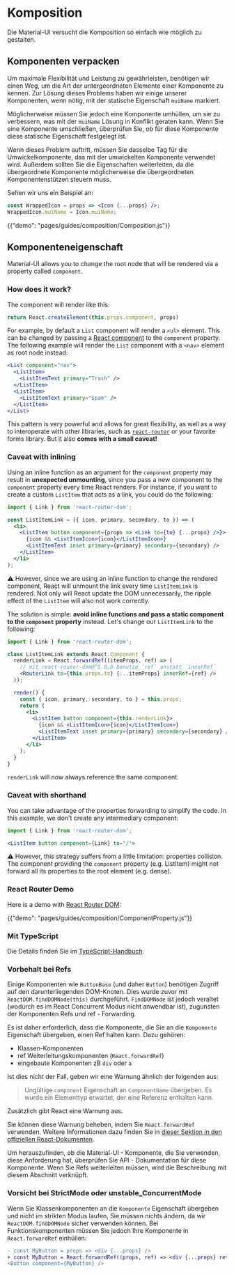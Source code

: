 # Komposition

<p class="description">Die Material-UI versucht die Komposition so einfach wie möglich zu gestalten.</p>

## Komponenten verpacken

Um maximale Flexibilität und Leistung zu gewährleisten, benötigen wir einen Weg, um die Art der untergeordneten Elemente einer Komponente zu kennen. Zur Lösung dieses Problems haben wir einige unserer Komponenten, wenn nötig, mit der statische Eigenschaft ` muiName ` markiert.

Möglicherweise müssen Sie jedoch eine Komponente umhüllen, um sie zu verbessern, was mit der `muiName` Lösung in Konflikt geraten kann. Wenn Sie eine Komponente umschließen, überprüfen Sie, ob für diese Komponente diese statische Eigenschaft festgelegt ist.

Wenn dieses Problem auftritt, müssen Sie dasselbe Tag für die Umwickelkomponente, das mit der umwickelten Komponente verwendet wird. Außerdem sollten Sie die Eigenschaften weiterleiten, da die übergeordnete Komponente möglicherweise die übergeordneten Komponentenstützen steuern muss.

Sehen wir uns ein Beispiel an:

```jsx
const WrappedIcon = props => <Icon {...props} />;
WrappedIcon.muiName = Icon.muiName;
```

{{"demo": "pages/guides/composition/Composition.js"}}

## Komponenteneigenschaft

Material-UI allows you to change the root node that will be rendered via a property called `component`.

### How does it work?

The component will render like this:

```js
return React.createElement(this.props.component, props)
```

For example, by default a `List` component will render a `<ul>` element. This can be changed by passing a [React component](https://reactjs.org/docs/components-and-props.html#function-and-class-components) to the `component` property. The following example will render the `List` component with a `<nav>` element as root node instead:

```jsx
<List component="nav">
  <ListItem>
    <ListItemText primary="Trash" />
  </ListItem>
  <ListItem>
    <ListItemText primary="Spam" />
  </ListItem>
</List>
```

This pattern is very powerful and allows for great flexibility, as well as a way to interoperate with other libraries, such as [`react-router`](#react-router-demo) or your favorite forms library. But it also **comes with a small caveat!**

### Caveat with inlining

Using an inline function as an argument for the `component` property may result in **unexpected unmounting**, since you pass a new component to the `component` property every time React renders. For instance, if you want to create a custom `ListItem` that acts as a link, you could do the following:

```jsx
import { Link } from 'react-router-dom';

const ListItemLink = ({ icon, primary, secondary, to }) => (
  <li>
    <ListItem button component={props => <Link to={to} {...props} />}>
      {icon && <ListItemIcon>{icon}</ListItemIcon>}
      <ListItemText inset primary={primary} secondary={secondary} />
    </ListItem>
  </li>
);
```

⚠️ However, since we are using an inline function to change the rendered component, React will unmount the link every time `ListItemLink` is rendered. Not only will React update the DOM unnecessarily, the ripple effect of the `ListItem` will also not work correctly.

The solution is simple: **avoid inline functions and pass a static component to the `component` property** instead. Let's change our `ListItemLink` to the following:

```jsx
import { Link } from 'react-router-dom';

class ListItemLink extends React.Component {
  renderLink = React.forwardRef((itemProps, ref) => (
    // mit react-router-dom@^5.0.0 benutze `ref` anstatt `innerRef`
    <RouterLink to={this.props.to} {...itemProps} innerRef={ref} />
  ));

  render() {
    const { icon, primary, secondary, to } = this.props;
    return (
      <li>
        <ListItem button component={this.renderLink}>
          {icon && <ListItemIcon>{icon}</ListItemIcon>}
          <ListItemText inset primary={primary} secondary={secondary} />
        </ListItem>
      </li>
    );
  }
}
```

`renderLink` will now always reference the same component.

### Caveat with shorthand

You can take advantage of the properties forwarding to simplify the code. In this example, we don't create any intermediary component:

```jsx
import { Link } from 'react-router-dom';

<ListItem button component={Link} to="/">
```

⚠️ However, this strategy suffers from a little limitation: properties collision. The component providing the `component` property (e.g. ListItem) might not forward all its properties to the root element (e.g. dense).

### React Router Demo

Here is a demo with [React Router DOM](https://github.com/ReactTraining/react-router):

{{"demo": "pages/guides/composition/ComponentProperty.js"}}

### Mit TypeScript

Die Details finden Sie im [TypeScript-Handbuch](/guides/typescript#usage-of-component-property).

### Vorbehalt bei Refs

Einige Komponenten wie `ButtonBase` (und daher `Button`) benötigen Zugriff auf den darunterliegenden DOM-Knoten. Dies wurde zuvor mit `ReactDOM.findDOMNode(this)` durchgeführt. `FindDOMNode` ist jedoch veraltet (wodurch es im React Concurrent Modus nicht anwendbar ist), zugunsten der Komponenten Refs und ref - Forwarding.

Es ist daher erforderlich, dass die Komponente, die Sie an die `Komponente` Eigenschaft übergeben, einen Ref halten kann. Dazu gehören:

- Klassen-Komponenten
- ref Weiterleitungskomponenten (`React.forwardRef`)
- eingebaute Komponenten zB `div` oder `a`

Ist dies nicht der Fall, geben wir eine Warnung ähnlich der folgenden aus:

> Ungültige `component` Eigenschaft an `ComponentName` übergeben. Es wurde ein Elementtyp erwartet, der eine Referenz enthalten kann.

Zusätzlich gibt React eine Warnung aus.

Sie können diese Warnung beheben, indem Sie `React.forwardRef` verwenden. Weitere Informationen dazu finden Sie in [dieser Sektion in den offiziellen React-Dokumenten](https://reactjs.org/docs/forwarding-refs.html).

Um herauszufinden, ob die Material-UI - Komponente, die Sie verwenden, diese Anforderung hat, überprüfen Sie API - Dokumentation für diese Komponente. Wenn Sie Refs weiterleiten müssen, wird die Beschreibung mit diesem Abschnitt verknüpft.

### Vorsicht bei StrictMode oder unstable_ConcurrentMode

Wenn Sie Klassenkomponenten an die `Komponente` Eigenschaft übergeben und nicht im strikten Modus laufen, Sie müssen nichts ändern, da wir `ReactDOM.findDOMNode` sicher verwenden können. Bei Funktionskomponenten müssen Sie jedoch Ihre Komponente in `React.forwardRef` einhüllen:

```diff
- const MyButton = props => <div {...props} />
+ const MyButton = React.forwardRef((props, ref) => <div {...props} ref={ref} />)
<Button component={MyButton} />
```